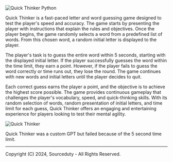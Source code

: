 ![Quick Thinker Python](https://github.com/sourceduty/Quick_Thinker/assets/123030236/e62365a8-094e-4980-83f6-f755cc881486)

Quick Thinker is a fast-paced letter and word guessing game designed to test the player's speed and accuracy. The game starts by presenting the player with instructions that explain the rules and objectives. Once the player begins, the game randomly selects a word from a predefined list of words. From this chosen word, a random initial letter is displayed to the player.

The player's task is to guess the entire word within 5 seconds, starting with the displayed initial letter. If the player successfully guesses the word within the time limit, they earn a point. However, if the player fails to guess the word correctly or time runs out, they lose the round. The game continues with new words and initial letters until the player decides to quit.

Each correct guess earns the player a point, and the objective is to achieve the highest score possible. The game provides continuous gameplay that challenges the player's vocabulary, speed, and quick-thinking skills. With its random selection of words, random presentation of initial letters, and time limit for each guess, Quick Thinker offers an engaging and entertaining experience for players looking to test their mental agility.

![Quick Thinker](https://github.com/sourceduty/Quick_Thinker/assets/123030236/3d86980d-c5d2-4cd4-a8d4-983867890e26)

Quick Thinker was a custom GPT but failed because of the 5 second time limit.

***

Copyright (C) 2024, Sourceduty - All Rights Reserved.

